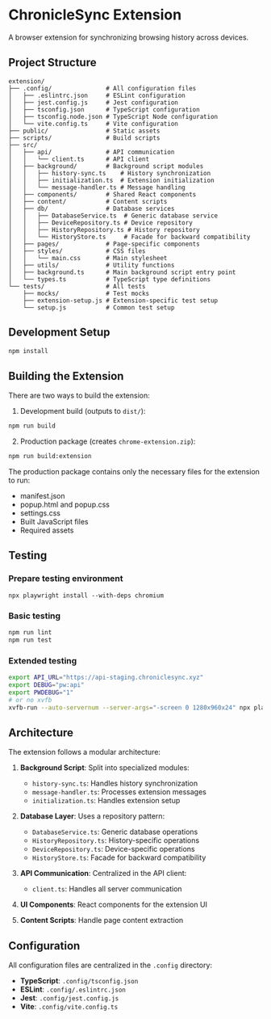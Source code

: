 # ChronicleSync Extension

A browser extension for synchronizing browsing history across devices.

## Project Structure

```
extension/
├── .config/               # All configuration files
│   ├── .eslintrc.json     # ESLint configuration
│   ├── jest.config.js     # Jest configuration
│   ├── tsconfig.json      # TypeScript configuration
│   ├── tsconfig.node.json # TypeScript Node configuration
│   └── vite.config.ts     # Vite configuration
├── public/                # Static assets
├── scripts/               # Build scripts
├── src/
│   ├── api/               # API communication
│   │   └── client.ts      # API client
│   ├── background/        # Background script modules
│   │   ├── history-sync.ts    # History synchronization
│   │   ├── initialization.ts  # Extension initialization
│   │   └── message-handler.ts # Message handling
│   ├── components/        # Shared React components
│   ├── content/           # Content scripts
│   ├── db/                # Database services
│   │   ├── DatabaseService.ts  # Generic database service
│   │   ├── DeviceRepository.ts # Device repository
│   │   ├── HistoryRepository.ts # History repository
│   │   └── HistoryStore.ts     # Facade for backward compatibility
│   ├── pages/             # Page-specific components
│   ├── styles/            # CSS files
│   │   └── main.css       # Main stylesheet
│   ├── utils/             # Utility functions
│   ├── background.ts      # Main background script entry point
│   └── types.ts           # TypeScript type definitions
└── tests/                 # All tests
    ├── mocks/             # Test mocks
    ├── extension-setup.js # Extension-specific test setup
    └── setup.js           # Common test setup
```

## Development Setup

```bash
npm install
```

## Building the Extension

There are two ways to build the extension:

1. Development build (outputs to `dist/`):
```bash
npm run build
```

2. Production package (creates `chrome-extension.zip`):
```bash
npm run build:extension
```

The production package contains only the necessary files for the extension to run:
- manifest.json
- popup.html and popup.css
- settings.css
- Built JavaScript files
- Required assets

## Testing

### Prepare testing environment
```
npx playwright install --with-deps chromium
```

### Basic testing
```bash
npm run lint
npm run test
```

### Extended testing
```bash
export API_URL="https://api-staging.chroniclesync.xyz"
export DEBUG="pw:api"
export PWDEBUG="1"
# or no xvfb
xvfb-run --auto-servernum --server-args="-screen 0 1280x960x24" npx playwright test
```

## Architecture

The extension follows a modular architecture:

1. **Background Script**: Split into specialized modules:
   - `history-sync.ts`: Handles history synchronization
   - `message-handler.ts`: Processes extension messages
   - `initialization.ts`: Handles extension setup

2. **Database Layer**: Uses a repository pattern:
   - `DatabaseService.ts`: Generic database operations
   - `HistoryRepository.ts`: History-specific operations
   - `DeviceRepository.ts`: Device-specific operations
   - `HistoryStore.ts`: Facade for backward compatibility

3. **API Communication**: Centralized in the API client:
   - `client.ts`: Handles all server communication

4. **UI Components**: React components for the extension UI

5. **Content Scripts**: Handle page content extraction

## Configuration

All configuration files are centralized in the `.config` directory:

- **TypeScript**: `.config/tsconfig.json`
- **ESLint**: `.config/.eslintrc.json`
- **Jest**: `.config/jest.config.js`
- **Vite**: `.config/vite.config.ts`
